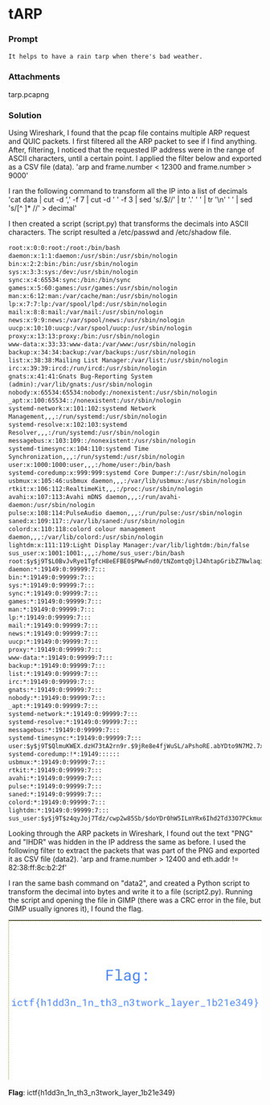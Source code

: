 # tARP

### Prompt

```
It helps to have a rain tarp when there's bad weather.
```

### Attachments
tarp.pcapng

### Solution

Using Wireshark, I found that the pcap file contains multiple ARP request and QUIC packets.
I first filtered all the ARP packet to see if I find anything.
After, filtering, I noticed that the requested IP address were in the range of ASCII characters, until a certain point.
I applied the filter below and exported as a CSV file (data).
'arp and frame.number < 12300 and frame.number > 9000'

I ran the following command to transform all the IP into a list of decimals
'cat data | cut -d ',' -f 7 | cut -d ' ' -f 3 | sed 's/.$//' | tr '.' ' ' | tr '\n' ' ' | sed 's/[^ ]* //' > decimal'

I then created a script (script.py) that transforms the decimals into ASCII characters.
The script resulted a /etc/passwd and /etc/shadow file.

```
root:x:0:0:root:/root:/bin/bash
daemon:x:1:1:daemon:/usr/sbin:/usr/sbin/nologin
bin:x:2:2:bin:/bin:/usr/sbin/nologin
sys:x:3:3:sys:/dev:/usr/sbin/nologin
sync:x:4:65534:sync:/bin:/bin/sync
games:x:5:60:games:/usr/games:/usr/sbin/nologin
man:x:6:12:man:/var/cache/man:/usr/sbin/nologin
lp:x:7:7:lp:/var/spool/lpd:/usr/sbin/nologin
mail:x:8:8:mail:/var/mail:/usr/sbin/nologin
news:x:9:9:news:/var/spool/news:/usr/sbin/nologin
uucp:x:10:10:uucp:/var/spool/uucp:/usr/sbin/nologin
proxy:x:13:13:proxy:/bin:/usr/sbin/nologin
www-data:x:33:33:www-data:/var/www:/usr/sbin/nologin
backup:x:34:34:backup:/var/backups:/usr/sbin/nologin
list:x:38:38:Mailing List Manager:/var/list:/usr/sbin/nologin
irc:x:39:39:ircd:/run/ircd:/usr/sbin/nologin
gnats:x:41:41:Gnats Bug-Reporting System (admin):/var/lib/gnats:/usr/sbin/nologin
nobody:x:65534:65534:nobody:/nonexistent:/usr/sbin/nologin
_apt:x:100:65534::/nonexistent:/usr/sbin/nologin
systemd-network:x:101:102:systemd Network Management,,,:/run/systemd:/usr/sbin/nologin
systemd-resolve:x:102:103:systemd Resolver,,,:/run/systemd:/usr/sbin/nologin
messagebus:x:103:109::/nonexistent:/usr/sbin/nologin
systemd-timesync:x:104:110:systemd Time Synchronization,,,:/run/systemd:/usr/sbin/nologin
user:x:1000:1000:user,,,:/home/user:/bin/bash
systemd-coredump:x:999:999:systemd Core Dumper:/:/usr/sbin/nologin
usbmux:x:105:46:usbmux daemon,,,:/var/lib/usbmux:/usr/sbin/nologin
rtkit:x:106:112:RealtimeKit,,,:/proc:/usr/sbin/nologin
avahi:x:107:113:Avahi mDNS daemon,,,:/run/avahi-daemon:/usr/sbin/nologin
pulse:x:108:114:PulseAudio daemon,,,:/run/pulse:/usr/sbin/nologin
saned:x:109:117::/var/lib/saned:/usr/sbin/nologin
colord:x:110:118:colord colour management daemon,,,:/var/lib/colord:/usr/sbin/nologin
lightdm:x:111:119:Light Display Manager:/var/lib/lightdm:/bin/false
sus_user:x:1001:1001:,,,:/home/sus_user:/bin/bash
root:$y$j9T$L0BvJvRye1TgfcH8eEFBE0$PWwFnd0/tNZomtqOjlJ4htapGribZ7NwlaqibtXxlc.:19149:0:99999:7:::
daemon:*:19149:0:99999:7:::
bin:*:19149:0:99999:7:::
sys:*:19149:0:99999:7:::
sync:*:19149:0:99999:7:::
games:*:19149:0:99999:7:::
man:*:19149:0:99999:7:::
lp:*:19149:0:99999:7:::
mail:*:19149:0:99999:7:::
news:*:19149:0:99999:7:::
uucp:*:19149:0:99999:7:::
proxy:*:19149:0:99999:7:::
www-data:*:19149:0:99999:7:::
backup:*:19149:0:99999:7:::
list:*:19149:0:99999:7:::
irc:*:19149:0:99999:7:::
gnats:*:19149:0:99999:7:::
nobody:*:19149:0:99999:7:::
_apt:*:19149:0:99999:7:::
systemd-network:*:19149:0:99999:7:::
systemd-resolve:*:19149:0:99999:7:::
messagebus:*:19149:0:99999:7:::
systemd-timesync:*:19149:0:99999:7:::
user:$y$j9T$QlmuKWEX.dzH73tA2rn9r.$9jRe8e4fjWuSL/aPshoRE.abYDto9N7M2.7xzb9BSMA:19149:0:99999:7:::
systemd-coredump:!*:19149::::::
usbmux:*:19149:0:99999:7:::
rtkit:*:19149:0:99999:7:::
avahi:*:19149:0:99999:7:::
pulse:*:19149:0:99999:7:::
saned:*:19149:0:99999:7:::
colord:*:19149:0:99999:7:::
lightdm:*:19149:0:99999:7:::
sus_user:$y$j9T$z4qyJoj7Tdz/cwp2w85Sb/$doYDr0hW5ILmYRx6Ihd2Td33O7PCkmudlvxDSx0QZ41:19150:0:99999:7:::
```

Looking through the ARP packets in Wireshark, I found out the text "PNG" and "IHDR" was hidden in the IP address the same as before.
I used the following filter to extract the packets that was part of the PNG and exported it as CSV file (data2).
'arp and frame.number > 12400 and eth.addr != 82:38:ff:8c:b2:2f'

I ran the same bash command on "data2", and created a Python script to transform the decimal into bytes and write it to a file (script2.py).
Running the script and opening the file in GIMP (there was a CRC error in the file, but GIMP usually ignores it), I found the flag.

![Flag](images/flag.png)

**Flag**: ictf{h1dd3n_1n_th3_n3twork_layer_1b21e349}
